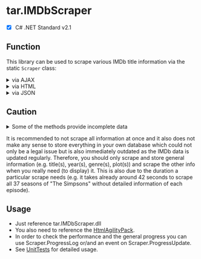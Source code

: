 # tar.IMDbScraper

 - [X] C# .NET Standard v2.1

## Function

This library can be used to scrape various IMDb title information via the static `Scraper` class:

<details>
  <summary>via AJAX</summary>
  <ul>
    <li>all seasons</li>
    <li>all user reviews</li>
  </ul>
</details>
<details>
  <summary>via HTML</summary>
  <ul>
  <li>alternate versions page</li>
  <li>awards page</li>
  <li>crazy credits page</li>
  <li>critics reviews page</li>
  <li>FAQ page</li>
  <li>full credits page</li>
  <li>locations page</li>
  <li>main page</li>
  <li>parental guide page</li>
  <li>ratings page</li>
  <li>reference page</li>
  <li>soundtrack page</li>
  <li>taglines page</li>
  <li>technical page</li>
  </ul>
</details>
<details>
  <summary>via JSON</summary>
  <ul>
  <li>all alternate titles ("Also known as" = AKAs)</li>
  <li>all awards</li>
  <li>all awards for a particular awards event (via enum)</li>
  <li>all awards for a particular awards event (via string)</li>
  <li>all awards events</li>
  <li>all companies</li>
  <li>all companies of a particular category (via enum)</li>
  <li>all connections</li>
  <li>all connections of a particular category (via enum)</li>
  <li>all external reviews</li>
  <li>all external sites</li>
  <li>all external sites of a particular category (via enum)</li>
  <li>all filming dates</li>
  <li>all filming locations</li>
  <li>all goofs</li>
  <li>all goofs of a particular category (via enum)</li>
  <li>all keywords</li>
  <li>all news</li>
  <li>all plot summaries</li>
  <li>all quotes</li>
  <li>all release dates</li>
  <li>all topics</li>
  <li>all trivia entries</li>
  <li>episodes card (2 top ranked and 2 most recent episodes, if available)</li>
  <li>main news (without details)</li>
  <li>next episode (if available)</li>
  <li>storyline</li>
  <li>suggestions (search on IMDb)</li>
  </ul>
</details>

## Caution

<details>
  <summary>Some of the methods provide incomplete data</summary>
  <ul>
    <li>As long as there is no "Show more"/"All" button on any of the loaded HTML pages, the info scraped should be complete. Otherwise the corresponding JSON method needs to be used. If there is no JSON method implemented yet, the author of this library needs to be informed about the affected title.</li>
    <li>The full credits page could be incomplete depending on the production status.</li>
    <li>The critic reviews page only consists of 10 entries from metacritic.com.</li>
    <li>The locations page has only 5 filming dates and locations (JSON methods are implemented), but it also has production dates (no JSON method is implemented, yet).</li>
    <li>The main page has many infos no other method can provide, yet, but also some of those is incomplete (e.g. the technical info, therefore you need to scrape the Technical Page).</li>
    <li>The ratings page has a heatmap for all episode ratings which is not yet implemented.</li>
    <li>The reference page has (as the Main Page) some info which is incomplete.</li>
    <li>The storyline does provide some general plot entries but not all.</li>
    <li>The `localizedTitle` in the JSON methods is currently not working. E.g. if you need the German title of a French production, you need to either use `Scraper.ScrapeAllAlternateTitlesAsync` (or `Scraper.ScrapeMainPageAsync` on an operating system with the German language activated).</li>
  </ul>
</details>

It is recommended to not scrape all information at once and it also does not make any sense to store everything in your own database which could not only be a legal issue but is also immediately outdated as the IMDb data is updated regularly. Therefore, you should only scrape and store general information (e.g. title(s), year(s), genre(s), plot(s)) and scrape the other info when you really need (to display) it. This is also due to the duration a particular scrape needs (e.g. it takes already around 42 seconds to scrape all 37 seasons of "The Simpsons" without detailed information of each episode).

## Usage

<ul>
  <li>Just reference tar.IMDbScraper.dll</li>
  <li>You also need to reference the <a href="https://www.nuget.org/packages/HtmlAgilityPack">HtmlAgilityPack</a>.</li>
  <li>In order to check the performance and the general progress you can use Scraper.ProgressLog or/and an event on Scraper.ProgressUpdate.</li>
  <li>See <a href="https://github.com/tardezyx/tar.IMDbScraper/blob/main/tar.IMDbScraper.UnitTests/TestTitle.cs">UnitTests</a> for detailed usage.</li>
</ul>